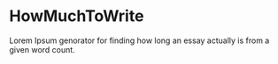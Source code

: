 # HowMuchToWrite
Lorem Ipsum genorator for finding how long an essay actually is from a given word count.

